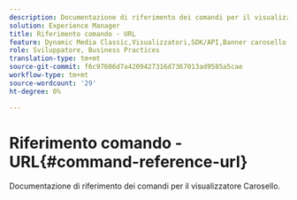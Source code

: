 ```yaml
---
description: Documentazione di riferimento dei comandi per il visualizzatore Carosello.
solution: Experience Manager
title: Riferimento comando - URL
feature: Dynamic Media Classic,Visualizzatori,SDK/API,Banner carosello
role: Sviluppatore, Business Practices
translation-type: tm+mt
source-git-commit: f6c97606d7a4209427316d7367013ad9585a5cae
workflow-type: tm+mt
source-wordcount: '29'
ht-degree: 0%

---
```



# Riferimento comando - URL{#command-reference-url}

Documentazione di riferimento dei comandi per il visualizzatore Carosello.

